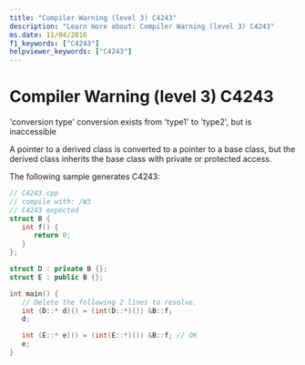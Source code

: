 ```yaml
---
title: "Compiler Warning (level 3) C4243"
description: "Learn more about: Compiler Warning (level 3) C4243"
ms.date: 11/04/2016
f1_keywords: ["C4243"]
helpviewer_keywords: ["C4243"]
---
```

# Compiler Warning (level 3) C4243

'conversion type' conversion exists from 'type1' to 'type2', but is inaccessible

A pointer to a derived class is converted to a pointer to a base class, but the derived class inherits the base class with private or protected access.

The following sample generates C4243:

```cpp
// C4243.cpp
// compile with: /W3
// C4243 expected
struct B {
   int f() {
      return 0;
   }
};

struct D : private B {};
struct E : public B {};

int main() {
   // Delete the following 2 lines to resolve.
   int (D::* d)() = (int(D::*)()) &B::f;
   d;

   int (E::* e)() = (int(E::*)()) &B::f; // OK
   e;
}
```
